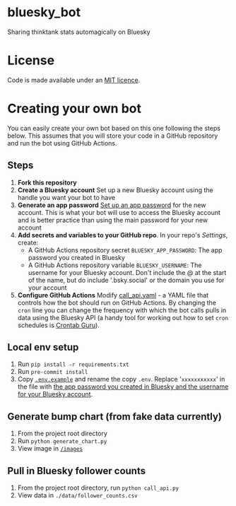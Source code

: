 # bluesky_bot
Sharing thinktank stats automagically on Bluesky

# License
Code is made available under an [MIT licence](LICENSE).

# Creating your own bot
You can easily create your own bot based on this one following the steps below. This assumes that you will store your code in a GitHub repository and run the bot using GitHub Actions.

## Steps
1. **Fork this repository**
1. **Create a Bluesky account** Set up a new Bluesky account using the handle you want your bot to have
1. **Generate an app password** [Set up an app password](https://bsky.app/settings/app-passwords) for the new account. This is what your bot will use to access the Bluesky account and is better practice than using the main password for your new account
1. **Add secrets and variables to your GitHub repo**. In your repo's _Settings_, create:
    - A GitHub Actions repository secret `BLUESKY_APP_PASSWORD`: The app password you created in Bluesky
    - A GitHub Actions repository variable `BLUESKY_USERNAME`: The username for your Bluesky account. Don't include the @ at the start of the name, but do include '.bsky.social' or the domain you use for your account
1. **Configure GitHub Actions** Modify [call_api.yaml](.github\workflows\call_api.yaml) - a YAML file that controls how the bot should run on GitHub Actions. By changing the `cron` line you can change the frequency with which the bot calls pulls in data using the Bluesky API (a handy tool for working out how to set `cron` schedules is [Crontab Guru](https://crontab.guru/)).

## Local env setup
1. Run `pip install -r requirements.txt`
1. Run `pre-commit install`
1. Copy [`.env.example`](.env.example) and rename the copy `.env`. Replace '`xxxxxxxxxxx`' in the file with [the app password you created in Bluesky and the username for your Bluesky account](#steps).

## Generate bump chart (from fake data currently)
1. From the project root directory
2. Run `python generate_chart.py`
3. View image in [`/images`](./images)

## Pull in Bluesky follower counts
1. From the project root directory, run `python call_api.py`
1. View data in `./data/follower_counts.csv`
